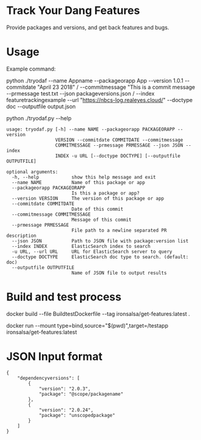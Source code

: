 # Track Your Dang Features
Provide packages and versions, and get back features and bugs.

# Usage
Example command:

python ./tryodaf --name Appname --packageorapp App --version 1.0.1 --commitdate "April 23 2018" /
    --commitmessage "This is a commit message --prmessage test.txt --json packageversions.json /
    --index featuretrackingexample --url "https://nbcs-log.realeyes.cloud/" --doctype doc --outputfile output.json

python ./tryodaf.py --help
```
usage: tryodaf.py [-h] --name NAME --packageorapp PACKAGEORAPP --version
                  VERSION --commitdate COMMITDATE --commitmessage
                  COMMITMESSAGE --prmessage PRMESSAGE --json JSON --index
                  INDEX -u URL [--doctype DOCTYPE] [--outputfile OUTPUTFILE]

optional arguments:
  -h, --help            show this help message and exit
  --name NAME           Name of this package or app
  --packageorapp PACKAGEORAPP
                        Is this a package or app?
  --version VERSION     The version of this package or app
  --commitdate COMMITDATE
                        Date of this commit
  --commitmessage COMMITMESSAGE
                        Message of this commit
  --prmessage PRMESSAGE
                        File path to a newline separated PR description
  --json JSON           Path to JSON file with package:version list
  --index INDEX         ElasticSearch index to search
  -u URL, --url URL     URL for ElasticSearch server to query
  --doctype DOCTYPE     ElasticSearch doc type to search. (default: doc)
  --outputfile OUTPUTFILE
                        Name of JSON file to output results
```

# Build and test process
docker build --file BuildtestDockerfile --tag ironsalsa/get-features:latest .

docker run --mount type=bind,source="$(pwd)",target=/testapp ironsalsa/get-features:latest

# JSON Input format

```
{
    "dependencyversions": [
        {
            "version": "2.0.3",
            "package": "@scope/packagename"
        },
        {
            "version": "2.0.24",
            "package": "unscopedpackage"
        }
    ]
}
```
